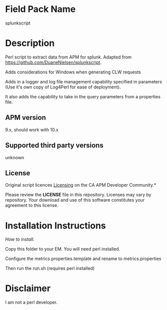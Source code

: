 # Field Pack Name
splunkscript

# Description
Perl script to extract data from APM for splunk. Adapted from https://github.com/DuaneNielsen/splunkscript. 

Adds considerations for Windows when generating CLW requests 

Adds in a logger and log file management capability specified in parameters (Use it's own copy of Log4Perl for ease of deployment). 

It also adds the capability to take in the query parameters from a properties file. 

## APM version
9.x, should work with 10.x

## Supported third party versions
unknown

## License
Original script licences
[Licensing](https://communities.ca.com/docs/DOC-231150910#license) on the CA APM Developer Community.*

Please review the 
**LICENSE**
file in this repository.  Licenses may vary by repository.  Your download and use of this software constitutes your agreement to this license.

# Installation Instructions
*How to install.*

Copy this folder to your EM.  You will need perl installed.

Configure the metrics.properties.template and rename to metrics.properties

Then run the run.sh (requires perl installed) 


# Disclaimer 
I am not a perl developer.


